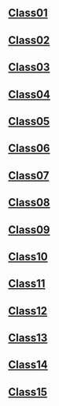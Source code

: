
## [Class01](Class-01/Notes-01.md)

## [Class02](Class-02/Notes-02.md)

## [Class03](Class-03/Notes-03.md)

## [Class04](Class-04/Notes-04.md)

## [Class05](Class-05/Notes-05.md)

## [Class06](Class-06/Notes-06.md)

## [Class07](Class-07/Notes-07.md)

## [Class08](Class-08/Notes-08.md)

## [Class09](Class-09/Notes-09.md)

## [Class10](Class-10/Notes-10.md)

## [Class11](Class-11/Notes-11.md)

## [Class12](Class-12/Notes-12.md)

## [Class13](Class-13/Notes-13.md)

## [Class14](Class-14/Notes-14.md)

## [Class15](Class-15/Notes-15.md)